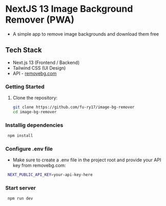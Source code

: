 # NextJS 13 Image Background Remover (PWA)
- A simple app to remove image backgrounds and download them free

## Tech Stack
- Next.js 13 (Frontend / Backend)
- Tailwind CSS (UI Design)
- API - [removebg.com](https://www.removebg.com)

### Getting Started
1. Clone the repository:
   ```bash
   git clone https://github.com/fu-ry17/image-bg-remover
   cd image-bg-remover
   ```

### Installig dependencies

```bash
 npm install
```

### Configure .env file
- Make sure to create a .env file in the project root and provide your API key from removebg.com:

```bash
 NEXT_PUBLIC_API_KEY=your-api-key-here
```

### Start server
```bash
 npm run dev
```